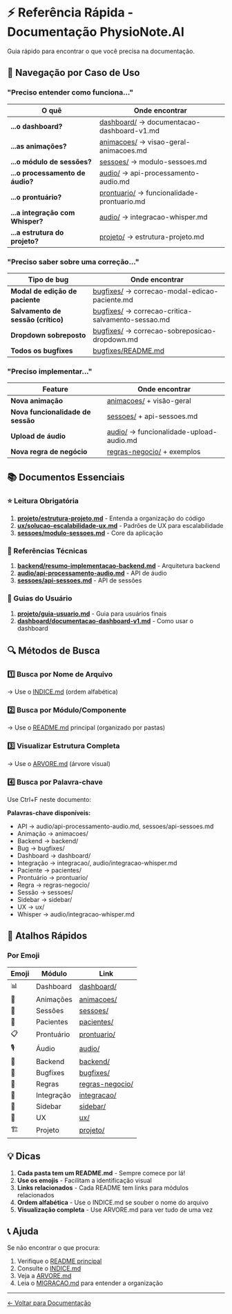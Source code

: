 # ⚡ Referência Rápida - Documentação PhysioNote.AI

Guia rápido para encontrar o que você precisa na documentação.

## 🎯 Navegação por Caso de Uso

### "Preciso entender como funciona..."

| O quê | Onde encontrar |
|-------|----------------|
| **...o dashboard?** | [dashboard/](./dashboard/) → documentacao-dashboard-v1.md |
| **...as animações?** | [animacoes/](./animacoes/) → visao-geral-animacoes.md |
| **...o módulo de sessões?** | [sessoes/](./sessoes/) → modulo-sessoes.md |
| **...o processamento de áudio?** | [audio/](./audio/) → api-processamento-audio.md |
| **...o prontuário?** | [prontuario/](./prontuario/) → funcionalidade-prontuario.md |
| **...a integração com Whisper?** | [audio/](./audio/) → integracao-whisper.md |
| **...a estrutura do projeto?** | [projeto/](./projeto/) → estrutura-projeto.md |

### "Preciso saber sobre uma correção..."

| Tipo de bug | Onde encontrar |
|-------------|----------------|
| **Modal de edição de paciente** | [bugfixes/](./bugfixes/) → correcao-modal-edicao-paciente.md |
| **Salvamento de sessão (crítico)** | [bugfixes/](./bugfixes/) → correcao-critica-salvamento-sessao.md |
| **Dropdown sobreposto** | [bugfixes/](./bugfixes/) → correcao-sobreposicao-dropdown.md |
| **Todos os bugfixes** | [bugfixes/README.md](./bugfixes/README.md) |

### "Preciso implementar..."

| Feature | Onde encontrar |
|---------|----------------|
| **Nova animação** | [animacoes/](./animacoes/) + visão-geral |
| **Nova funcionalidade de sessão** | [sessoes/](./sessoes/) + api-sessoes.md |
| **Upload de áudio** | [audio/](./audio/) → funcionalidade-upload-audio.md |
| **Nova regra de negócio** | [regras-negocio/](./regras-negocio/) + exemplos |

## 📚 Documentos Essenciais

### ⭐ Leitura Obrigatória

1. **[projeto/estrutura-projeto.md](./projeto/estrutura-projeto.md)** - Entenda a organização do código
2. **[ux/solucao-escalabilidade-ux.md](./ux/solucao-escalabilidade-ux.md)** - Padrões de UX para escalabilidade
3. **[sessoes/modulo-sessoes.md](./sessoes/modulo-sessoes.md)** - Core da aplicação

### 📖 Referências Técnicas

1. **[backend/resumo-implementacao-backend.md](./backend/resumo-implementacao-backend.md)** - Arquitetura backend
2. **[audio/api-processamento-audio.md](./audio/api-processamento-audio.md)** - API de áudio
3. **[sessoes/api-sessoes.md](./sessoes/api-sessoes.md)** - API de sessões

### 📝 Guias do Usuário

1. **[projeto/guia-usuario.md](./projeto/guia-usuario.md)** - Guia para usuários finais
2. **[dashboard/documentacao-dashboard-v1.md](./dashboard/documentacao-dashboard-v1.md)** - Como usar o dashboard

## 🔍 Métodos de Busca

### 1️⃣ Busca por Nome de Arquivo
→ Use o [INDICE.md](./INDICE.md) (ordem alfabética)

### 2️⃣ Busca por Módulo/Componente
→ Use o [README.md](./README.md) principal (organizado por pastas)

### 3️⃣ Visualizar Estrutura Completa
→ Use o [ARVORE.md](./ARVORE.md) (árvore visual)

### 4️⃣ Busca por Palavra-chave
Use Ctrl+F neste documento:

**Palavras-chave disponíveis:**
- API → audio/api-processamento-audio.md, sessoes/api-sessoes.md
- Animação → animacoes/
- Backend → backend/
- Bug → bugfixes/
- Dashboard → dashboard/
- Integração → integracao/, audio/integracao-whisper.md
- Paciente → pacientes/
- Prontuário → prontuario/
- Regra → regras-negocio/
- Sessão → sessoes/
- Sidebar → sidebar/
- UX → ux/
- Whisper → audio/integracao-whisper.md

## 🏃 Atalhos Rápidos

### Por Emoji

| Emoji | Módulo | Link |
|-------|--------|------|
| 📊 | Dashboard | [dashboard/](./dashboard/) |
| 🎨 | Animações | [animacoes/](./animacoes/) |
| 📝 | Sessões | [sessoes/](./sessoes/) |
| 👥 | Pacientes | [pacientes/](./pacientes/) |
| 📋 | Prontuário | [prontuario/](./prontuario/) |
| 🎙️ | Áudio | [audio/](./audio/) |
| 🔧 | Backend | [backend/](./backend/) |
| 🐛 | Bugfixes | [bugfixes/](./bugfixes/) |
| 📜 | Regras | [regras-negocio/](./regras-negocio/) |
| 🔗 | Integração | [integracao/](./integracao/) |
| 📐 | Sidebar | [sidebar/](./sidebar/) |
| 🎯 | UX | [ux/](./ux/) |
| 🏗️ | Projeto | [projeto/](./projeto/) |

## 💡 Dicas

1. **Cada pasta tem um README.md** - Sempre comece por lá!
2. **Use os emojis** - Facilitam a identificação visual
3. **Links relacionados** - Cada README tem links para módulos relacionados
4. **Ordem alfabética** - Use o INDICE.md se souber o nome do arquivo
5. **Visualização completa** - Use ARVORE.md para ver tudo de uma vez

## 📞 Ajuda

Se não encontrar o que procura:
1. Verifique o [README principal](./README.md)
2. Consulte o [INDICE.md](./INDICE.md)
3. Veja a [ARVORE.md](./ARVORE.md)
4. Leia o [MIGRACAO.md](./MIGRACAO.md) para entender a organização

---

[← Voltar para Documentação](./README.md)
